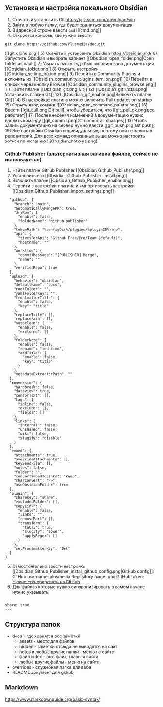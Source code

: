## Установка и настройка локального Obsidian

1) Скачать и установить Git https://git-scm.com/download/win
2) Зайти в любую папку, где будет храниться документация
3) В адресной строке ввести `cmd` ![[cmd.png]]
4) Откроется консоль, где нужно ввести
```
git clone https://github.com/Plusmedia/doc.git
```
![[git_clone.png]]
5) Скачать и установить Obsidian https://obsidian.md/
6) Запустить Obsidian и выбрать вариант [[Obsidian_open_folder.png|Open folder as vault]]
7) Указать папку куда был склонирована документация [[Obsidian_folder.png]]
8) Открыть настройки [[Obsidian_setting_button.png]]
9) Перейти в Community Plugins и включить их [[Obsidian_community_plugins_turn_on.png]]
10) Перейти в список через кнопку Browse [[Obsidian_community_plugins_browse.png]]
11) Найти плагин [[Obsidian_git.png|Git]]
12) [[Obsidian_git_install.png|Установить плагин Git]]
13) [[Obsidian_git_enable.png|Включить плагин Git]]
14) В настройках плагина можно включить Pull updates on startup
15) Отрыть ввод команд ![[Obsidian_open_command_palette.png]]
16) Ввести [[git_pull.png|Git pull]] чтобы убедиться, что [[git_pull_ok.png|все работает]]
17) После внесения изменений в документацию нужно вводить команду [[git_commit.png|Git commit all changes]]
18) Чтобы залить документацию на сервер нужно ввести [[git_push.png|Git push]]
19) Все настройки Obsidian индивидуальные, поэтому они не залиты в репозиторий. Для всех команд описанных выше можно настроить хоткеи по желанию ![[Obsidian_hotkeys.png]]

### Github Publisher (альтернативная заливка файлов, сейчас не используется)
1) Найти плагин Github Publisher [[Obsidian_Github_Publisher.png]]
2) Установить его [[Obsidian_Github_Publisher_install.png]]
3) Включить плагин [[Obsidian_Github_Publisher_enable.png]]
4) Перейти в настройки плагина и импортировать настройки [[Obsidian_Github_Publisher_import_settings.png]]
```{
  "github": {
    "branch": "main",
    "automaticallyMergePR": true,
    "dryRun": {
      "enable": false,
      "folderName": "github-publisher"
    },
    "tokenPath": "%configDir%/plugins/%pluginID%/env",
    "api": {
      "tiersForApi": "Github Free/Pro/Team (default)",
      "hostname": ""
    },
    "workflow": {
      "commitMessage": "[PUBLISHER] Merge",
      "name": ""
    },
    "verifiedRepo": true
  },
  "upload": {
    "behavior": "obsidian",
    "defaultName": "docs",
    "rootFolder": "",
    "yamlFolderKey": "",
    "frontmatterTitle": {
      "enable": false,
      "key": "title"
    },
    "replaceTitle": [],
    "replacePath": [],
    "autoclean": {
      "enable": false,
      "excluded": []
    },
    "folderNote": {
      "enable": false,
      "rename": "index.md",
      "addTitle": {
        "enable": false,
        "key": "title"
      }
    },
    "metadataExtractorPath": ""
  },
  "conversion": {
    "hardbreak": false,
    "dataview": true,
    "censorText": [],
    "tags": {
      "inline": false,
      "exclude": [],
      "fields": []
    },
    "links": {
      "internal": false,
      "unshared": false,
      "wiki": false,
      "slugify": "disable"
    }
  },
  "embed": {
    "attachments": true,
    "overrideAttachments": [],
    "keySendFile": [],
    "notes": false,
    "folder": "",
    "convertEmbedToLinks": "keep",
    "charConvert": "->",
    "useObsidianFolder": true
  },
  "plugin": {
    "shareKey": "share",
    "excludedFolder": [],
    "copyLink": {
      "enable": false,
      "links": "",
      "removePart": [],
      "transform": {
        "toUri": true,
        "slugify": "lower",
        "applyRegex": []
      }
    },
    "setFrontmatterKey": "Set"
  }
}
```
5) Самостоятельно ввести настройки [[Obsidian_Github_Publisher_install_github_config.png|GitHub config]]:
    GitHub username: plusmedia
    Repository name: doc
    GitHub token: [Нужно сгенерировать на GitHub](https://github.com/settings/tokens/new?scopes=repo,workflow)
6) Для файлов которые нужно синхронизировать в самом начале нужно указывать:
```
---
share: true
---
```

## Структура папок

- docs - где хранятся все заметки
  - assets - место для файлов
  - hidden - заметки отсюда не выводятся на сайт
  - notes и любые другие папки - меню на сайте
  - файл index - этот файл, главная сайта
  - любые другие файлы - меню на сайте
- overrides - служебная папка для веба
- README документ для github

## Markdown
https://www.markdownguide.org/basic-syntax/